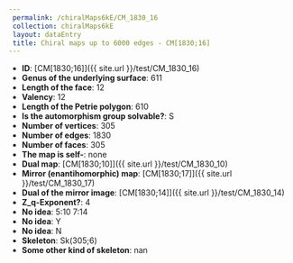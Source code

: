 ```yaml
--- 
 permalink: /chiralMaps6kE/CM_1830_16 
 collection: chiralMaps6kE
 layout: dataEntry
 title: Chiral maps up to 6000 edges - CM[1830;16]
---
```


- **ID**: [CM[1830;16]]({{ site.url }}/test/CM_1830_16)
- **Genus of the underlying surface**: 611
- **Length of the face**: 12
- **Valency**: 12
- **Length of the Petrie polygon**: 610
- **Is the automorphism group solvable?**: S
- **Number of vertices**: 305
- **Number of edges**: 1830
- **Number of faces**: 305
- **The map is self-**: none
- **Dual map**: [CM[1830;10]]({{ site.url }}/test/CM_1830_10)
- **Mirror (enantihomorphic) map**: [CM[1830;17]]({{ site.url }}/test/CM_1830_17)
- **Dual of the mirror image**: [CM[1830;14]]({{ site.url }}/test/CM_1830_14)
- **Z_q-Exponent?**: 4
- **No idea**:  5:10 7:14
- **No idea**: Y
- **No idea**: N
- **Skeleton**: Sk(305;6)
- **Some other kind of skeleton**: nan
